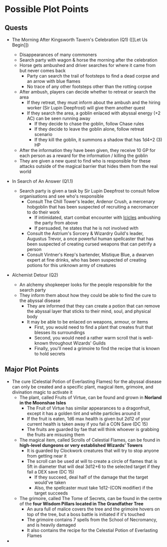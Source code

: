 # Possible Plot Points
## Quests
- The Morning After Kingsworth Tavern's Celebration (Q1) ([[Let Us Begin]])
	- Disappearances of many commoners
	- Search party with wagon & horse the morning after the celebration
	- Horse gets ambushed and driver searches for where it came from but never comes back
		- Party can search the trail of footsteps to find a dead corpse and an arrow with blue flames
		- No trace of any other footsteps other than the rotting corpse
	- After ambush, players can decide whether to retreat or search the area
		- If they retreat, they must inform about the ambush and the hiring worker (Sir Lupin Deepfrost) will give them another quest
		- If they search the area, a goblin enlaced with abyssal energy (+2 AC) can be seen running away
			- If they decide to chase the goblin, follow Chase rules
			- If they decide to leave the goblin alone, follow retreat scenario
			- If they kill the goblin, it summons a shadow that has 1d4+2 (3) HP
	- After the information they have been given, they receive 10 GP for each person as a reward for the information / killing the goblin
	- They are given a new quest to find who is responsible for these attacks outside of the magical barrier that hides them from the real world
- In Search of An Answer (Q1.1)
	- Search party is given a task by Sir Lupin Deepfrost to consult fellow organisations and see who's responsible
		- Consult The Chill Tower's leader, Ardenor Crush, a mercenary hobgoblin that has been suspected of recruiting a necromancer to do their work
			- If intimidated, start combat encounter with [Icicles](https://forgottenrealms.fandom.com/wiki/Chill) ambushing the party from above
			- If persuaded, he states that he is not involved with 
		- Consult the Astrium's Sorcery & Wizardry Guild's leader, Augustus Trevor, a once powerful human spellcaster that has been suspected of creating cursed weapons that can petrify a person
		- Consult Vintner's Keep's bartender, Mistique Blue, a dwarven expert at fine drinks, who has been suspected of creating potions for this unknown army of creatures

- Alchemist Detour (Q2)
	- An alchemy shopkeeper looks for the people responsible for the search party
	- They inform them about how they could be able to find the cure to the abyssal disease
		- They are informed that they can create a potion that can remove the abyssal layer that sticks to their mind, soul, and physical body
		- It may be able to be enlaced on weapons, armour, or items
			- First, you would need to find a plant that creates fruit that blesses its surroundings
			- Second, you would need a rather warm scroll that is well-known throughout Wizards' Guilds
			- Finally, you'll need a grimoire to find the recipe that is known to hold secrets

## Major Plot Points
- The cure (Celestial Potion of Everlasting Flames) for the abyssal disease can only be created and a specific plant, magical item, grimoire, and divination magic to activate it
	- The plant, called Fruits of Virtue, can be found and grown in **Norland in the Moonshae Isles**
		- The Fruit of Virtue has similar appearances to a dragonfruit, except it has a golden tint and white particles around it
		- If the fruit is eaten, 1d6 max health is given but 2d12 of your current health is taken away if you fail a CON Save (DC 15)
		- The fruits are guarded by fae that will think whoever is grabbing the fruits are misusing them
	- The magical item, called Scrolls of Celestial Flames, can be found in **high-level dungeons or very established Wizards' Towers**
		- It is guarded by Clockwork creatures that will try to stop anyone from getting near it
		- The scroll can be used at will to create a circle of flames that is 5ft in diameter that will deal 3d12+6 to the selected target if they fail a DEX save (DC 15)
			- If they succeed, deal half of the damage that the target would've taken
			- Also, the spellcaster must take 1d12-(CON modifier) if the target succeeds
	- The grimoire, called The Tome of Secrets, can be found in the centre of the **four Wisdom Pillars located in The Grandfather Tree**
		- An aura full of malice covers the tree and the grimoire hovers on top of the tree, but a boss battle is initiated if it's touched
		- The grimoire contains 7 spells from the School of Necromancy, and is heavily damaged
		- It also contains the recipe for the Celestial Potion of Everlasting Flames
- 
